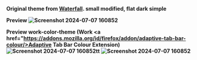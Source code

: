 <b>Original theme from <a href="https://github.com/crambaud/waterfall">Waterfall</a>. small modified, flat dark simple<b>

Preview
![Screenshot 2024-07-07 160852](https://github.com/YudhaStacy/Personal-firefox-theme/assets/152239624/8d856c39-d5e7-48c9-9419-3fbdba53d9c8)


Preview work-color-theme (Work <a href="https://addons.mozilla.org/id/firefox/addon/adaptive-tab-bar-colour/>Adaptive Tab Bar Colour Extension</a>)
![Screenshot 2024-07-07 160852tt](https://github.com/user-attachments/assets/b6aad2cc-8e9f-4521-946a-1873111a7e20)
![Screenshot 2024-07-07 160852](https://github.com/user-attachments/assets/57c8bf04-2248-4832-b1b9-78fc3c9deaea)

